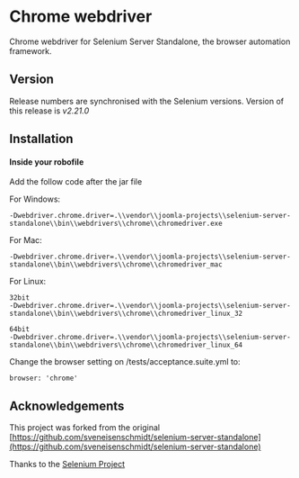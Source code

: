 # Chrome webdriver

Chrome webdriver for Selenium Server Standalone, the browser automation framework.

## Version
Release numbers are synchronised with the Selenium versions.
Version of this release is *v2.21.0*

## Installation

#### Inside your robofile

Add the follow code after the jar file

For Windows:
```
-Dwebdriver.chrome.driver=.\\vendor\\joomla-projects\\selenium-server-standalone\\bin\\webdrivers\\chrome\\chromedriver.exe
```

For Mac:
```
-Dwebdriver.chrome.driver=.\\vendor\\joomla-projects\\selenium-server-standalone\\bin\\webdrivers\\chrome\\chromedriver_mac
```

For Linux:
```
32bit
-Dwebdriver.chrome.driver=.\\vendor\\joomla-projects\\selenium-server-standalone\\bin\\webdrivers\\chrome\\chromedriver_linux_32
```
```
64bit
-Dwebdriver.chrome.driver=.\\vendor\\joomla-projects\\selenium-server-standalone\\bin\\webdrivers\\chrome\\chromedriver_linux_64
```

Change the browser setting on /tests/acceptance.suite.yml to:
```
browser: 'chrome'
```

## Acknowledgements
This project was forked from the original [https://github.com/sveneisenschmidt/selenium-server-standalone](https://github.com/sveneisenschmidt/selenium-server-standalone)

Thanks to the [Selenium Project](http://docs.seleniumhq.org/)
